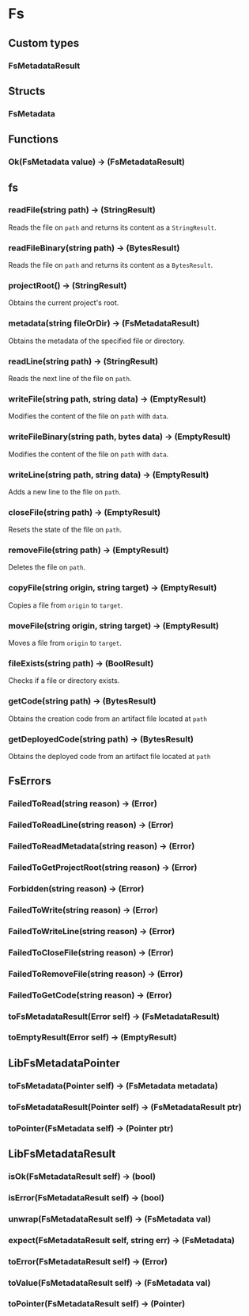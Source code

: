 # Fs

## Custom types

### FsMetadataResult



## Structs

### FsMetadata



## Functions

### **Ok(FsMetadata value) &rarr; (FsMetadataResult)**



## fs

### **readFile(string path) &rarr; (StringResult)**

Reads the file on `path` and returns its content as a `StringResult`.

### **readFileBinary(string path) &rarr; (BytesResult)**

Reads the file on `path` and returns its content as a `BytesResult`.

### **projectRoot() &rarr; (StringResult)**

Obtains the current project's root.

### **metadata(string fileOrDir) &rarr; (FsMetadataResult)**

Obtains the metadata of the specified file or directory.

### **readLine(string path) &rarr; (StringResult)**

Reads the next line of the file on `path`.

### **writeFile(string path, string data) &rarr; (EmptyResult)**

Modifies the content of the file on `path` with `data`.

### **writeFileBinary(string path, bytes data) &rarr; (EmptyResult)**

Modifies the content of the file on `path` with `data`.

### **writeLine(string path, string data) &rarr; (EmptyResult)**

Adds a new line to the file on `path`.

### **closeFile(string path) &rarr; (EmptyResult)**

Resets the state of the file on `path`.

### **removeFile(string path) &rarr; (EmptyResult)**

Deletes the file on `path`.

### **copyFile(string origin, string target) &rarr; (EmptyResult)**

Copies a file from `origin` to `target`.

### **moveFile(string origin, string target) &rarr; (EmptyResult)**

Moves a file from `origin` to `target`.

### **fileExists(string path) &rarr; (BoolResult)**

Checks if a file or directory exists.

### **getCode(string path) &rarr; (BytesResult)**

Obtains the creation code from an artifact file located at `path`

### **getDeployedCode(string path) &rarr; (BytesResult)**

Obtains the deployed code from an artifact file located at `path`

## FsErrors

### **FailedToRead(string reason) &rarr; (Error)**



### **FailedToReadLine(string reason) &rarr; (Error)**



### **FailedToReadMetadata(string reason) &rarr; (Error)**



### **FailedToGetProjectRoot(string reason) &rarr; (Error)**



### **Forbidden(string reason) &rarr; (Error)**



### **FailedToWrite(string reason) &rarr; (Error)**



### **FailedToWriteLine(string reason) &rarr; (Error)**



### **FailedToCloseFile(string reason) &rarr; (Error)**



### **FailedToRemoveFile(string reason) &rarr; (Error)**



### **FailedToGetCode(string reason) &rarr; (Error)**



### **toFsMetadataResult(Error self) &rarr; (FsMetadataResult)**



### **toEmptyResult(Error self) &rarr; (EmptyResult)**



## LibFsMetadataPointer

### **toFsMetadata(Pointer self) &rarr; (FsMetadata metadata)**



### **toFsMetadataResult(Pointer self) &rarr; (FsMetadataResult ptr)**



### **toPointer(FsMetadata self) &rarr; (Pointer ptr)**



## LibFsMetadataResult

### **isOk(FsMetadataResult self) &rarr; (bool)**



### **isError(FsMetadataResult self) &rarr; (bool)**



### **unwrap(FsMetadataResult self) &rarr; (FsMetadata val)**



### **expect(FsMetadataResult self, string err) &rarr; (FsMetadata)**



### **toError(FsMetadataResult self) &rarr; (Error)**



### **toValue(FsMetadataResult self) &rarr; (FsMetadata val)**



### **toPointer(FsMetadataResult self) &rarr; (Pointer)**



